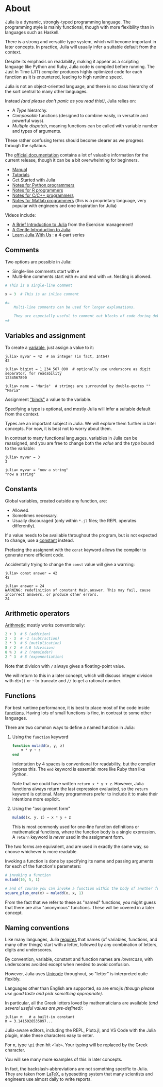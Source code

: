 # About

Julia is a dynamic, strongly-typed programming language.
The programming style is mainly functional, though with more flexibility than in languages such as Haskell.

There is a strong and versatile type system, which will become important in later concepts. 
In practice, Julia will usually infer a suitable default from the context.

Despite its emphasis on readability, making it appear as a scripting language like Python and Ruby, Julia code is compiled before running.
The Just In Time (JIT) compiler produces highly optimized code for each function as it is enountered, leading to high runtime speed.

Julia is not an object-oriented language, and there is no class hierarchy of the sort central to many other languages.

Instead *(and please don't panic as you read this!)*, Julia relies on:
- A *Type* hierarchy.
- *Composable* functions (designed to combine easily, in versatile and powerful ways).
- *Multiple dispatch*, meaning functions can be called with variable number and types of arguments.

These rather confusing terms should become clearer as we progress through the syllabus.

The [official documentation][official-documentation] contains a lot of valuable information for the current release, though it can be a bit overwhelming for beginners.

- [Manual][manual]
- [Tutorials][tutorials]
- [Get Started with Julia][get-started]
- [Notes for Python programmers][diff-python]
- [Notes for R programmers][diff-r]
- [Notes for C/C++ programmers][diff-c]
- [Notes for Matlab programmers][diff-matlab] (this is a proprietary language, very popular with engineers and one inspiration for Julia)

Videos include:
- [A Brief Introduction to Julia][erik] from the Exercism management!
- [A Gentle Introduction to Julia][gentle-intro]
- [Learn Julia With Us][learn-with-us] : a 4-part series

## Comments

Two options are possible in Julia:
- Single-line comments start with `#`
- Multi-line comments start with `#=` and end with `=#`. Nesting is allowed.

```julia
# This is a single-line comment

x = 3  # This is an inline comment

#=
	Multi-line comments can be used for longer explanations.

	They are especially useful to comment out blocks of code during debugging.
=#
```

## Variables and assignment

To create a [variable][variables], just assign a value to it:

```julia-repl
julia> myvar = 42  # an integer (in fact, Int64)
42

julia> bigint = 1_234_567_890  # optionally use underscore as digit separator, for readability
1234567890

julia> name = "Maria"  # strings are surrounded by double-quotes ""
"Maria"
```

Assignment ["binds"][binding] a value to the variable.

Specifying a type is optional, and mostly Julia will infer a suitable default from the context.

Types are an important subject in Julia.
We will explore them further in later concepts.
For now, it is best not to worry about them.

In contrast to many functional languages, variables in Julia can be reassigned, and you are free to change both the *value* and the *type* bound to the variable:

```julia-repl
julia> myvar = 3
3

julia> myvar = "now a string"
"now a string"
```

## Constants

Global variables, created outside any function, are:
- Allowed.
- Sometimes necessary.
- Usually discouraged (only within `*.jl` files; the REPL operates differently).

If a value needs to be available throughout the program, but is not expected to change, use a [constant][constants] instead.

Prefacing the assignemt with the `const` keyword allows the compiler to generate more efficient code.

Accidentally trying to change the `const` value will give a warning:

```julia-repl
julia> const answer = 42
42

julia> answer = 24
WARNING: redefinition of constant Main.answer. This may fail, cause incorrect answers, or produce other errors.
24
```

## Arithmetic operators

[Arithmetic][operators] mostly works conventionally:

```julia
2 + 3  # 5 (addition)
2 - 3  # -1 (subtraction)
2 * 3  # 6 (mutlplication)
8 / 2  # 4.0 (division)
8 % 3  # 2 (remainder)
2 ^ 3  # 8 (exponentiation)
```

Note that division with `/` always gives a floating-point value.

We will return to this in a later concept, which will discuss integer division with `div()` or `÷` to truncate and `//` to get a rational number.

## Functions

For best runtime performance, it is best to place most of the code inside [functions][functions]. 
Having lots of small functions is fine, in contrast to some other languages.

There are two common ways to define a named function in Julia:

1. Using the `function` keyword

    ```julia
    function muladd(x, y, z)
        x * y + z
    end
    ```

    Indentation by 4 spaces is conventional for readability, but the compiler ignores this.
    The `end` keyword is essential: more like Ruby than like Python.

    Note that we could have written `return x * y + z`. 
    However, Julia functions always return the last expression evaluated, so the `return` keyword is optional.
    Many programmers prefer to include it to make their intentions more explicit.

2. Using the "assignment form"

    ```julia
    muladd(x, y, z) = x * y + z
    ```

    This is most commonly used for one-line function definitions or mathematical functions, where the function body is a single expression.
    A `return` keyword is *never* used in the assignment form.

The two forms are equivalent, and are used in exactly the same way, so choose whichever is more readable.

Invoking a function is done by specifying its name and passing arguments for each of the function's parameters:

```julia
# invoking a function
muladd(10, 5, 1)

# and of course you can invoke a function within the body of another function:
square_plus_one(x) = muladd(x, x, 1)
```

From the fact that we refer to these as "named" functions, you might guess that there are also "anonymous" functions.
These will be covered in a later concept.

## Naming conventions

Like many languages, Julia [requires][naming] that names (of variables, functions, and many other things) start with a letter, followed by any combination of letters, digits and underscores.

By convention, variable, constant and function names are *lowercase*, with underscores avoided except when needed to avoid confusion.

However, Julia uses [Unicode][unicode] throughout, so "letter" is interpreted quite flexibly.

Languages other than English are supported, so are emojis *(though please use good taste and pick something appropriate)*.

In particular, all the Greek letters loved by mathematicians are available *(and several useful values are pre-defined)*:

```julia-repl
julia> π   # a built-in constant
π = 3.1415926535897...
```

Julia-aware editors, including the REPL, Pluto.jl, and VS Code with the Julia plugin, make these characters easy to enter.

For π, type `\pi` then hit `<Tab>`. Your typing will be replaced by the Greek character.

You will see many more examples of this in later concepts.

In fact, the backslash-abbreviations are not something specific to Julia.
They are taken from [LaTeX][latex], a typesetting system that many scientists and engineers use almost daily to write reports.

[official-documentation]: https://docs.julialang.org/en/v1/
[manual]: https://docs.julialang.org/en/v1/manual/getting-started/
[tutorials]: https://julialang.org/learning/tutorials/
[diff-python]: https://docs.julialang.org/en/v1/manual/noteworthy-differences/#Noteworthy-differences-from-Python
[diff-r]: https://docs.julialang.org/en/v1/manual/noteworthy-differences/#Noteworthy-differences-from-R
[diff-c]: https://docs.julialang.org/en/v1/manual/noteworthy-differences/#Noteworthy-differences-from-C/C
[diff-matlab]: https://docs.julialang.org/en/v1/manual/noteworthy-differences/#Noteworthy-differences-from-MATLAB
[get-started]: https://julialang.org/learning/
[erik]: https://www.youtube.com/watch?v=X4Alzh3QyWU
[gentle-intro]: https://www.youtube.com/watch?v=4igzy3bGVkQ
[learn-with-us]: https://www.youtube.com/watch?v=oTUmW8dWZws
[variables]: https://docs.julialang.org/en/v1/manual/variables/
[constants]: https://docs.julialang.org/en/v1/manual/variables-and-scoping/#Constants
[operators]: https://docs.julialang.org/en/v1/manual/mathematical-operations/
[functions]: https://docs.julialang.org/en/v1/manual/functions/
[naming]: https://docs.julialang.org/en/v1/manual/variables/#man-allowed-variable-names
[unicode]: https://en.wikipedia.org/wiki/Unicode
[latex]: https://en.wikipedia.org/wiki/LaTeX
[binding]: https://docs.julialang.org/en/v1/manual/variables/#man-assignment-expressions
